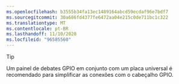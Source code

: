```yaml
---
ms.openlocfilehash: b3555b34fa13ec1489164abcd59ecdaf96e7bdf7
ms.sourcegitcommit: 30a686fd4377fe6472aa04e215c0de711bc1c322
ms.translationtype: MT
ms.contentlocale: pt-BR
ms.lasthandoff: 11/10/2020
ms.locfileid: "96585560"
---
```

> [!TIP]
> Um painel de debates GPIO em conjunto com um placa universal é recomendado para simplificar as conexões com o cabeçalho GPIO.
